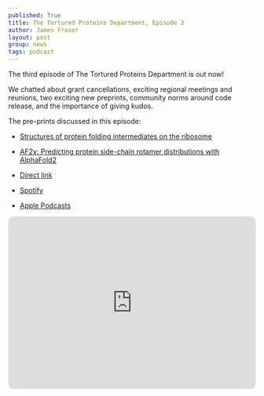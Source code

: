 ```yaml
---
published: True
title: The Tortured Proteins Department, Episode 3
author: James Fraser
layout: post
group: news
tags: podcast
---
```


The third episode of The Tortured Proteins Department is out now!

We chatted about grant cancellations, exciting regional meetings and reunions, two exciting new preprints, community norms around code release, and the importance of giving kudos.


The pre-prints discussed in this episode:

- [Structures of protein folding intermediates on the ribosome](https://www.biorxiv.org/content/10.1101/2025.04.07.647236v1.full.pdf)
- [AF2χ: Predicting protein side-chain rotamer distributions with AlphaFold2](https://www.biorxiv.org/content/10.1101/2025.04.16.649219v1.full.pdf)


- [Direct link](http://cdn.fraserlab.com/audio/TTPD_3.mp3)
- [Spotify](https://open.spotify.com/episode/5UUKgL3TYRWE96h7BW9312?si=fUIzb2_nQc2Mu06rUOXgDw)
- [Apple Podcasts](https://podcasts.apple.com/us/podcast/episode-3-travels-protein-folding-side-chain-dynamics/id1802420696?i=1000708739183)

<iframe style="border-radius:12px" src="https://open.spotify.com/embed/episode/5UUKgL3TYRWE96h7BW9312?utm_source=generator" width="100%" height="352" frameBorder="0" allowfullscreen="" allow="autoplay; clipboard-write; encrypted-media; fullscreen; picture-in-picture" loading="lazy"></iframe>